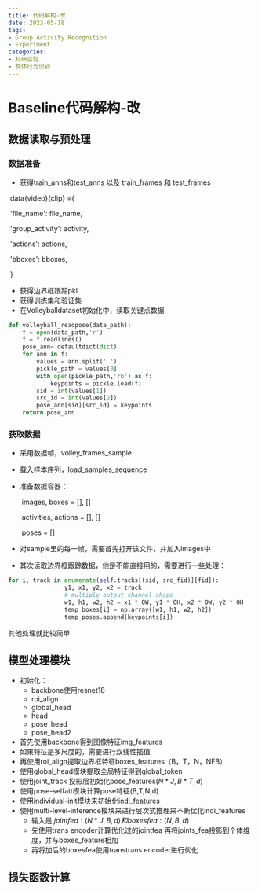```yaml
---
title: 代码解构-改
date: 2023-05-18
tags: 
- Group Activity Recognition
- Experiment
categories:
- 科研实验
- 群体行为识别
---
```


# Baseline代码解构-改

## 数据读取与预处理

### 数据准备

-  获得train_anns和test_anns 以及 train_frames 和 test_frames

​        data{video}{clip} ={

​        'file_name': file_name,

​        'group_activity': activity,

​        'actions': actions,

​        'bboxes': bboxes,

​         }

- 获得边界框跟踪pkl
- 获得训练集和验证集
- 在Volleyballdataset初始化中，读取关键点数据

```python
def volleyball_readpose(data_path):
    f = open(data_path,'r')
    f = f.readlines()
    pose_ann= defaultdict(dict)
    for ann in f:
        values = ann.split(' ')
        pickle_path = values[0]
        with open(pickle_path,'rb') as f:
            keypoints = pickle.load(f)
        sid = int(values[1])
        src_id = int(values[2])
        pose_ann[sid][src_id] = keypoints
    return pose_ann
```

### 获取数据

- 采用数据帧，volley_frames_sample
- 载入样本序列，load_samples_sequence

- 准备数据容器：

  ​    images, boxes = [], []

  ​    activities, actions = [], []

  ​    poses = []

- 对sample里的每一帧，需要首先打开该文件，并加入images中

- 其次读取边界框跟踪数据，他是不能直接用的，需要进行一些处理：

```python
for i, track in enumerate(self.tracks[(sid, src_fid)][fid]):
                y1, x1, y2, x2 = track
                # multiply output channel shape
                w1, h1, w2, h2 = x1 * OW, y1 * OH, x2 * OW, y2 * OH
                temp_boxes[i] = np.array([w1, h1, w2, h2])
                temp_poses.append(keypoints[i])
```

其他处理就比较简单

## 模型处理模块

- 初始化：
  - backbone使用resnet18
  - roi_align
  - global_head
  - head
  - pose_head
  - pose_head2
- 首先使用backbone得到图像特征img_features
- 如果特征是多尺度的，需要进行双线性插值
- 再使用roi_align提取边界框特征boxes_features（B，T，N，NFB）
- 使用global_head模块提取全局特征得到global_token
- 使用joint_track 投影层初始化pose_features$(N*J, B*T,d)$
- 使用pose-selfatt模块计算pose特征(B,T,N,d)
- 使用individual-init模块来初始化indi_features
- 使用multi-level-inference模块来进行层次式推理来不断优化indi_features
  - 输入是 $jointfea:(N*J,B,d) 和 boxesfea:(N,B,d)$
  - 先使用trans encoder计算优化过的jointfea 再将joints_fea投影到个体维度，并与boxes_feature相加
  - 再将加后的boxesfea使用transtrans encoder进行优化

## 损失函数计算